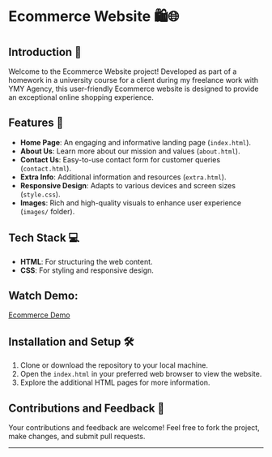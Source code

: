 # Ecommerce Website 🛍️🌐

## Introduction 📢
Welcome to the Ecommerce Website project! Developed as part of a homework in a university course for a client during my freelance work with YMY Agency, this user-friendly Ecommerce website is designed to provide an exceptional online shopping experience.

## Features 🌟
- **Home Page**: An engaging and informative landing page (`index.html`).
- **About Us**: Learn more about our mission and values (`about.html`).
- **Contact Us**: Easy-to-use contact form for customer queries (`contact.html`).
- **Extra Info**: Additional information and resources (`extra.html`).
- **Responsive Design**: Adapts to various devices and screen sizes (`style.css`).
- **Images**: Rich and high-quality visuals to enhance user experience (`images/` folder).

## Tech Stack 💻
- **HTML**: For structuring the web content.
- **CSS**: For styling and responsive design.

## Watch Demo:
[Ecommerce Demo](https://github.com/taha007860/Contact-Book/assets/96583299/cce4697c-78cf-4386-b08d-6beb5e8542a6)

## Installation and Setup 🛠️
1. Clone or download the repository to your local machine.
2. Open the `index.html` in your preferred web browser to view the website.
3. Explore the additional HTML pages for more information.

## Contributions and Feedback 💌
Your contributions and feedback are welcome! Feel free to fork the project, make changes, and submit pull requests.

---
